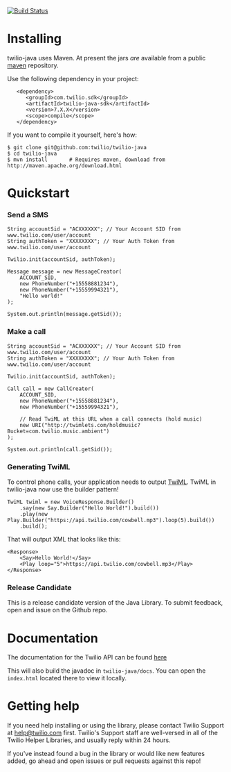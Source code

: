 [![Build Status](https://travis-ci.org/twilio/twilio-java.png?branch=master)](https://travis-ci.org/twilio/twilio-java)

# Installing

twilio-java uses Maven.  At present the jars *are* available from a public [maven](http://mvnrepository.com/artifact/com.twilio.sdk/twilio-java-sdk) repository.

Use the following dependency in your project:

       <dependency>
          <groupId>com.twilio.sdk</groupId>
          <artifactId>twilio-java-sdk</artifactId>
          <version>7.X.X</version>
          <scope>compile</scope>
       </dependency>

If you want to compile it yourself, here's how:

    $ git clone git@github.com:twilio/twilio-java
    $ cd twilio-java
    $ mvn install       # Requires maven, download from http://maven.apache.org/download.html

# Quickstart

### Send a SMS
```
String accountSid = "ACXXXXXX"; // Your Account SID from www.twilio.com/user/account
String authToken = "XXXXXXXX"; // Your Auth Token from www.twilio.com/user/account

Twilio.init(accountSid, authToken);

Message message = new MessageCreator(
    ACCOUNT_SID,
    new PhoneNumber("+15558881234"),
    new PhoneNumber("+15559994321"),
    "Hello world!"
);

System.out.println(message.getSid());
```

### Make a call
```
String accountSid = "ACXXXXXX"; // Your Account SID from www.twilio.com/user/account
String authToken = "XXXXXXXX"; // Your Auth Token from www.twilio.com/user/account

Twilio.init(accountSid, authToken);

Call call = new CallCreator(
    ACCOUNT_SID,
    new PhoneNumber("+15558881234"),
    new PhoneNumber("+15559994321"),
    
    // Read TwiML at this URL when a call connects (hold music)
    new URI("http://twimlets.com/holdmusic?Bucket=com.twilio.music.ambient")
);

System.out.println(call.getSid());
```

### Generating TwiML
To control phone calls, your application needs to output [TwiML](http://www.twilio.com/docs/api/twiml/). 
TwiML in twilio-java now use the builder pattern!
```
TwiML twiml = new VoiceResponse.Builder()
    .say(new Say.Builder("Hello World!").build())
    .play(new Play.Builder("https://api.twilio.com/cowbell.mp3").loop(5).build())
    .build();
```

That will output XML that looks like this:
```
<Response>
    <Say>Hello World!</Say>
    <Play loop="5">https://api.twilio.com/cowbell.mp3</Play>
</Response>
```

### Release Candidate

This is a release candidate version of the Java Library. To submit feedback, open and issue on the Github repo. 


# Documentation

The documentation for the Twilio API can be found [here](http://twilio.com/docs)

This will also build the javadoc in `twilio-java/docs`. You can open the `index.html` located there to view it locally.

# Getting help

If you need help installing or using the library, please contact Twilio Support at help@twilio.com first. Twilio's Support staff are well-versed in all of the Twilio Helper Libraries, and usually reply within 24 hours.

If you've instead found a bug in the library or would like new features added, go ahead and open issues or pull requests against this repo!
